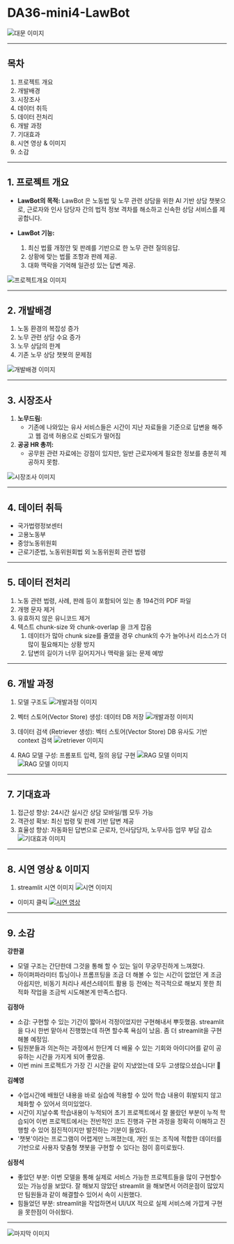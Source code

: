 # DA36-mini4-LawBot

![대문 이미지](readme_img/main.png)

------
## 목차
1. 프로젝트 개요
2. 개발배경
3. 시장조사
4. 데이터 취득
5. 데이터 전처리
6. 개발 과정
7. 기대효과
8. 시연 영상 & 이미지
9. 소감
------
## 1. 프로젝트 개요

- **LawBot의 목적:** LawBot 은 노동법 및 노무 관련 상담을 위한 AI 기반 상담 챗봇으로, 근로자와 인사 담당자 간의 법적 정보 격차를 해소하고 신속한 상담 서비스를 제공합니다.

- **LawBot 기능:**
  1. 최신 법률 개정안 및 판례를 기반으로 한 노무 관련 질의응답.
  2. 상황에 맞는 법률 조항과 판례 제공.
  3. 대화 맥락을 기억해 일관성 있는 답변 제공.

![프로젝트개요 이미지](readme_img/project_overview.png)

------
## 2. 개발배경

1. 노동 환경의 복잡성 증가
2. 노무 관련 상담 수요 증가
3. 노무 상담의 한계
4. 기존 노무 상담 챗봇의 문제점

![개발배경 이미지](readme_img/background.png)

------
## 3. 시장조사

1. **노무드림:**
   - 기존에 나와있는 유사 서비스들은 시간이 지난 자료들을 기준으로 답변을 해주고 웹 검색 허용으로 신뢰도가 떨어짐
2. **공공 HR 총끼:** 
   - 공무원 관련 자료에는 강점이 있지만, 일반 근로자에게 필요한 정보를 충분히 제공하지 못함.  

![시장조사 이미지](readme_img/market_research.png)

------
## 4. 데이터 취득

- 국가법령정보센터
- 고용노동부
- 중앙노동위원회 
- 근로기준법, 노동위원회법 외 노동위원회 관련 법령 

------
## 5. 데이터 전처리

1. 노동 관련 법령, 사례, 판례 등이 포함되어 있는 총 194건의 PDF 파일
2. 개행 문자 제거
3. 유효하지 않은 유니코드 제거
4. 텍스트 chunk-size 와 chunk-overlap 을 크게 잡음
   1. 데이터가 많아 chunk size를 줄였을 경우 chunk의 수가 늘어나서 리소스가 더 많이 필요해지는 상황 방지 
   2. 답변의 길이가 너무 길어지거나 맥락을 잃는 문제 예방

------
## 6. 개발 과정

1. 모델 구조도
![개발과정 이미지](readme_img/dev_process.png) 

2. 벡터 스토어(Vector Store) 생성: 데이터 DB 저장
![개발과정 이미지](readme_img/vector_store.png)

3. 데이터 검색 (Retriever 생성): 벡터 스토어(Vector Store) DB 유사도 기반 context 검색
![retriever 이미지](readme_img/retriever.png)

4. RAG 모델 구성: 프롬포트 입력, 질의 응답 구현
![RAG 모델  이미지](readme_img/rag1.png)
![RAG 모델  이미지](readme_img/rag2.png)

------
## 7. 기대효과

1. 접근성 향상: 24시간 실시간 상담 모바일/웹 모두 가능
2. 객관성 확보: 최신 법령 및 판례 기반 답변 제공
3. 효율성 향상: 자동화된 답변으로 근로자, 인사담당자, 노무사등 업무 부담 감소 
![기대효과 이미지](readme_img/expect.png)

------
## 8. 시연 영상 & 이미지

1. streamlit 시연 이미지
![시연 이미지](readme_img/streamlit.png)

- 이미지 클릭
[![시연 영상](readme_img/video.png)](https://youtu.be/0VkLUuDc6FA)

------
## 9. 소감 

**강한결** 
- 모델 구조는 간단한데 그것을 통해 할 수 있는 일이 무궁무진하게 느껴졌다.
- 하이퍼파라미터 튜닝이나 프롬프팅을 조금 더 해볼 수 있는 시간이 없었던 게 조금 아쉽지만, 비동기 처리나 세션스테이트 활용 등 전에는 적극적으로 해보지 못한 최적화 작업을 조금씩 시도해본게 만족스럽다.

**김정아**
- 소감: 구현할 수 있는 기간이 짧아서 걱정이었지만 구현해내서 뿌듯했음.  streamlit을 다시 한번 맡아서 진행했는데 하면 할수록 욕심이 났음. 좀 더 streamlit을 구현해볼 예정임. 
- 팀원분들과 의논하는 과정에서 한단계 더 배울 수 있는 기회와 아이디어를 같이 공유하는 시간을 가지게 되어 좋았음. 
- 이번 mini 프로젝트가 가장 긴 시간을 같이 지냈었는데 모두 고생많으셨습니다! 🤍

**김혜영**
- 수업시간에 배웠던 내용을 바로 실습에 적용할 수 있어 학습 내용이 휘발되지 않고 체화할 수 있어서 의미있었다.
- 시간이 지날수록 학습내용이 누적되어 초기 프로젝트에서 잘 몰랐던 부분이 누적 학습되어 이번 프로젝트에서는 전반적인 코드 진행과 구현 과정을 정확히 이해하고 진행할 수 있어 점진적이지만 발전하는 기분이 들었다.
- '챗봇'이라는 프로그램이 어렵게만 느껴졌는데, 개인 또는 조직에 적합한 데이터를 기반으로 사용자 맞춤형 챗봇을 구현할 수 있다는 점이 흥미로웠다.

**심정석**
- 좋았던 부분: 이번 모델을 통해 실제로 서비스 가능한 프로젝트들을 많이 구현할수 있는 가능성을 보았다. 잘 해보지 않았던 streamlit 을 해보면서 어려운점이 많았지만 팀원들과 같이 해결할수 있어서 속이 시원했다.
- 힘들었던 부분: streamlit을 작업하면서 UI/UX 적으로 실제 서비스에 가깝게 구현을 못한점이 아쉬웠다.  

------
![마지막 이미지](readme_img/end.png)

